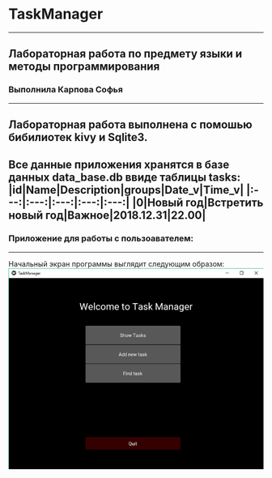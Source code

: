 # TaskManager
---
## Лабораторная работа по предмету языки и методы программирования
### Выполнила Карпова Софья
---
Лабораторная работа выполнена с помошью бибилиотек kivy и Sqlite3.
---
Все данные приложения хранятся в базе данных data_base.db ввиде таблицы tasks:
|id|Name|Description|groups|Date_v|Time_v|
|:---:|:---:|:---:|:---:|:---:|
|0|Новый год|Встретить новый год|Важное|2018.12.31|22.00|
---
### Приложение для работы с пользоавателем:
---
Начальный экран программы выглядит следующим образом:
![main](https://github.com/KarpovaSofya/TaskManager/blob/master/img/1.png)
